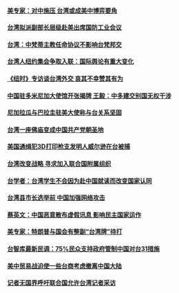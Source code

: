 #### [美专家：对中施压 台湾或成美中博弈要角](../pages/zivymejqv_/4585435.md) 

#### [台湾拟派副部长层级赴美出席国防工业会议](../pages/zivymejqv_/4584469.md) 

#### [台湾：中梵蒂主教任命协议不影响台梵邦交](../pages/zivymejqv_/4583449.md) 

#### [台湾人纽约集会争取入联：国际舆论有重大变化](../pages/zivymejqv_/4583358.md) 

#### [《纽时》专访谈台湾外交   哀其不幸赞其有为](../pages/zivymejqv_/4582768.md) 

#### [中国驻多米尼加大使馆开张揭牌 王毅：中多建交别国无权干涉](../pages/zivymejqv_/4582673.md) 

#### [尼加拉瓜与巴拉圭驻美大使称与台关系坚固](../pages/zivymejqv_/4582274.md) 

#### [台湾一座佛庙变成中国共产党朝圣地](../pages/zivymejqv_/4581785.md) 

#### [美国通缉犯3D打印枪支发明人威尔逊在台被捕](../pages/zivymejqv_/4581688.md) 

#### [台湾改变战略 寻求加入联合国附属组织](../pages/zivymejqv_/4581581.md) 

#### [台学者：台湾学生不会因为赴中国就读而改变国家认同](../pages/zivymejqv_/4581316.md) 

#### [台湾县市长选举前 中国加强网络攻击](../pages/zivymejqv_/4579971.md) 

#### [蔡英文：中国恶意散布虚假讯息 影响民主国家运作](../pages/zivymejqv_/4579892.md) 

#### [美专家：特朗普与国会有整副“台湾牌”待打](../pages/zivymejqv_/4578959.md) 

#### [台智库最新民调：75%民众支持政府管制中国对台31措施](../pages/zivymejqv_/4578022.md) 

#### [美中贸易战迫使一些台商考虑撤离中国大陆](../pages/zivymejqv_/4577996.md) 

#### [记者无国界呼吁联合国允许台湾记者采访](../pages/zivymejqv_/4576954.md) 


